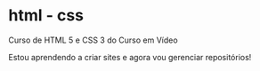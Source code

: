 # html - css

 Curso de HTML 5 e CSS 3 do Curso em Vídeo

 Estou aprendendo a criar sites e agora vou gerenciar repositórios!

 <a href="https://bryandevbr.github.io/html-css/">
